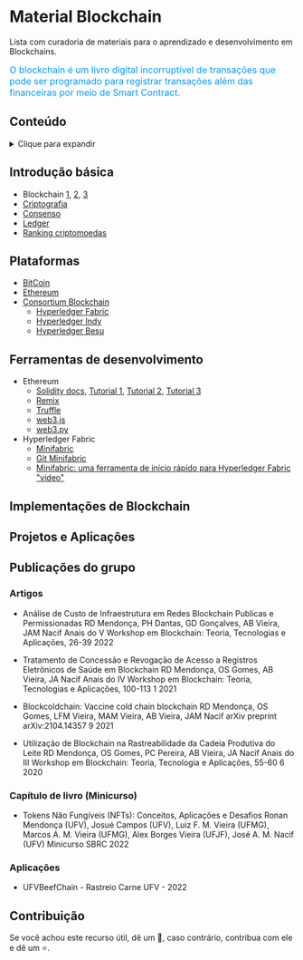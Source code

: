 # Material Blockchain

Lista com curadoria de materiais para o aprendizado e desenvolvimento em Blockchains.

<font color=#0099ff size=3>O blockchain é um livro digital incorruptível de transações que pode ser programado para registrar transações além das financeiras por meio de Smart Contract.</font>

## Conteúdo
<details><summary>Clique para expandir</summary>

- [Blockchain](#blockchain)
  - [Introdução básica](#introducao)
  - [Plataformas](#plataformas)
  - [Ferramentas](#Ferramentas)
  - [Implementações de Blockchain](#implementation-of-blockchain)
  - [Projetos e Aplicações](#Projetos)
  - [Publicações do grupo](#Publicacoes)
  - [Contribuição](#Contribuição)

</details>

## Introdução básica
* Blockchain [1](https://www.geeksforgeeks.org/blockchain-technology-introduction/?ref=rp), [2](https://www.geeksforgeeks.org/introduction-to-blockchain/?ref=rp), [3](https://www.geeksforgeeks.org/benefits-of-blockchain-technology/?ref=rp)
* [Criptografia](https://www.geeksforgeeks.org/cryptography-in-blockchain/)
* [Consenso](https://www.geeksforgeeks.org/consensus-algorithms-in-blockchain/)
* [Ledger](https://www.geeksforgeeks.org/blockchain-and-distributed-ledger-technology-dlt/?ref=rp)
* [Ranking criptomoedas](https://coinmarketcap.com/)

## Plataformas
* [BitCoin](https://bitcoin.org/)
* [Ethereum](https://ethereum.org/)
* [Consortium Blockchain]([#consortium-blockchai](https://www.hyperledger.org/)n)
  * [Hyperledger Fabric](https://www.hyperledger.org/use/fabric)
  * [Hyperledger Indy](https://www.hyperledger.org/use/hyperledger-indy)
  * [Hyperledger Besu](https://www.hyperledger.org/use/besu)

## Ferramentas de desenvolvimento
* Ethereum
  * [Solidity docs](https://docs.soliditylang.org/), [Tutorial 1](https://www.tutorialspoint.com/solidity/index.htm),  [Tutorial 2](https://cryptozombies.io/),  [Tutorial 3](https://www.edureka.co/blog/solidity-tutorial/)
  * [Remix](https://remix.ethereum.org/)
  * [Truffle](https://trufflesuite.com)
  * [web3.js](https://web3js.readthedocs.io)
  * [web3.py](https://web3py.readthedocs.io)
* Hyperledger Fabric
  * [Minifabric](https://labs.hyperledger.org/labs/minifabric.html)
  * [Git Minifabric](https://github.com/hyperledger-labs/minifabric)
  * [Minifabric: uma ferramenta de início rápido para Hyperledger Fabric "video"](https://youtu.be/RN_MHXyW1y0)

## Implementações de Blockchain

## Projetos e Aplicações

## Publicações do grupo

### Artigos

+ Análise de Custo de Infraestrutura em Redes Blockchain Publicas e Permissionadas
RD Mendonça, PH Dantas, GD Gonçalves, AB Vieira, JAM Nacif
Anais do V Workshop em Blockchain: Teoria, Tecnologias e Aplicações, 26-39		2022

+ Tratamento de Concessão e Revogação de Acesso a Registros Eletrônicos de Saúde em Blockchain
RD Mendonça, OS Gomes, AB Vieira, JA Nacif
Anais do IV Workshop em Blockchain: Teoria, Tecnologias e Aplicações, 100-113	1	2021

+ Blockcoldchain: Vaccine cold chain blockchain
RD Mendonça, OS Gomes, LFM Vieira, MAM Vieira, AB Vieira, JAM Nacif
arXiv preprint arXiv:2104.14357	9	2021

+ Utilização de Blockchain na Rastreabilidade da Cadeia Produtiva do Leite
RD Mendonça, OS Gomes, PC Pereira, AB Vieira, JA Nacif
Anais do III Workshop em Blockchain: Teoria, Tecnologia e Aplicações, 55-60	6	2020

### Capítulo de livro (Minicurso)
+ Tokens Não Fungíveis (NFTs): Conceitos, Aplicações e Desafios	Ronan Mendonça (UFV), Josué Campos (UFV), Luiz F. M. Vieira (UFMG), Marcos A. M. Vieira (UFMG), Alex Borges Vieira (UFJF), José A. M. Nacif (UFV) Minicurso SBRC 2022

### Aplicações

+ UFVBeefChain - Rastreio Carne UFV - 2022

## Contribuição
Se você achou este recurso útil, dê um 🌟, caso contrário, contribua com ele e dê um ⭐️.
